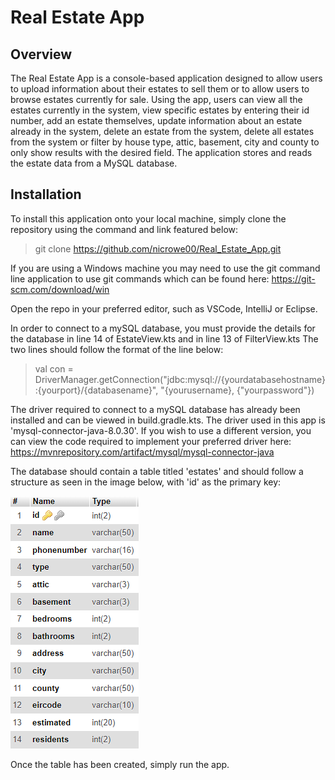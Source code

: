 # Real Estate App 

## Overview

The Real Estate App is a console-based application designed to allow users to upload information about their estates to sell them or to allow users to browse estates currently for sale. 
Using the app, users can view all the estates currently in the system, view specific estates by entering their id number, add an estate themselves, update information about an estate already in the system, delete an estate from the system, delete all estates from the system or filter by house type, attic, basement, city and county to only show results with the desired field.
The application stores and reads the estate data from a MySQL database.

## Installation 
To install this application onto your local machine, simply clone the repository using the command and link featured below:
> git clone https://github.com/nicrowe00/Real_Estate_App.git

If you are using a Windows machine you may need to use the git command line application to use git commands which can be found here: https://git-scm.com/download/win

Open the repo in your preferred editor, such as VSCode, IntelliJ or Eclipse. 

In order to connect to a mySQL database, you must provide the details for the database in line 14 of EstateView.kts and in line 13 of FilterView.kts
The two lines should follow the format of the line below:

> val con = DriverManager.getConnection("jdbc:mysql://{yourdatabasehostname}:{yourport}/{databasename}", "{yourusername}, {"yourpassword"})

The driver required to connect to a mySQL database has already been installed and can be viewed in build.gradle.kts. The driver used in this app is 'mysql-connector-java-8.0.30'. If you wish to use a different version, you can view the code required to implement your preferred driver here: https://mvnrepository.com/artifact/mysql/mysql-connector-java


The database should contain a table titled 'estates' and should follow a structure as seen in the image below, with 'id' as the primary key:

![ ](images/database_structure.png)

Once the table has been created, simply run the app.
